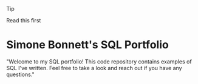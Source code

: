 > [!TIP]
> Read this first
> 
># Simone Bonnett's SQL Portfolio

"Welcome to my SQL portfolio! This code repository contains examples of SQL I've written. Feel free to take a look and reach out if you have any questions."
